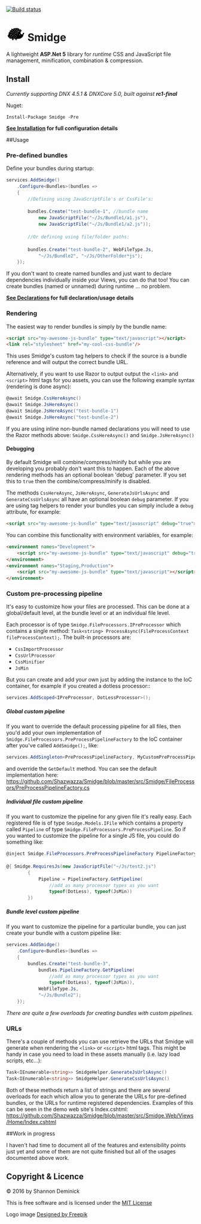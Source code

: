 [![Build status](https://ci.appveyor.com/api/projects/status/y2c08r2wsqsliq7o?svg=true)](https://ci.appveyor.com/project/Shandem/smidge)

![Smidge](assets/logosmall.png?raw=true) Smidge
======

A lightweight **ASP.Net 5** library for _runtime_ CSS and JavaScript file management, minification, combination & compression. 

## Install

_Currently supporting DNX 4.5.1 & DNXCore 5.0, built against **rc1-final**_

Nuget:

    Install-Package Smidge -Pre

__[See Installation](https://github.com/Shazwazza/Smidge/wiki/installation) for full configuration details__

##Usage

### Pre-defined bundles

Define your bundles during startup:

```csharp
services.AddSmidge()
    .Configure<Bundles>(bundles =>
    {
        //Defining using JavaScriptFile's or CssFile's:

        bundles.Create("test-bundle-1", //bundle name
            new JavaScriptFile("~/Js/Bundle1/a1.js"),
            new JavaScriptFile("~/Js/Bundle1/a2.js"));

        //Or defining using file/folder paths:

        bundles.Create("test-bundle-2", WebFileType.Js, 
            "~/Js/Bundle2", "~/Js/OtherFolder*js");
    });
```

If you don't want to create named bundles and just want to declare dependencies individually inside your Views, you can do that too! You can create bundles (named or unnamed) during runtime ... no problem.

__[See Declarations](https://github.com/Shazwazza/Smidge/wiki/Declarations) for full declaration/usage details__

### Rendering

The easiest way to render bundles is simply by the bundle name:

```html
<script src="my-awesome-js-bundle" type="text/javascript"></script>
<link rel="stylesheet" href="my-cool-css-bundle"/>
```
    
This uses Smidge's custom tag helpers to check if the source is a bundle reference and will output the correct bundle URL.

Alternatively, if you want to use Razor to output output the `<link>` and `<script>` html tags for you assets, you can use the following example syntax (rendering is done async):

```csharp
@await Smidge.CssHereAsync()
@await Smidge.JsHereAsync()
@await Smidge.JsHereAsync("test-bundle-1")
@await Smidge.JsHereAsync("test-bundle-2")
```
    
If you are using inline non-bundle named declarations you will need to use the Razor methods above: `Smidge.CssHereAsync()` and `Smidge.JsHereAsync()`

#### Debugging

By default Smidge will combine/compress/minify but while you are developing you probably don't want this to happen. Each of the above rendering methods has an optional boolean 'debug' parameter. If you set this to `true` then the combine/compress/minify is disabled.

The methods `CssHereAsync`, `JsHereAsync`, `GenerateJsUrlsAsync` and `GenerateCssUrlsAsync` all have an optional boolean `debug` parameter. If you are using tag helpers to render your bundles you can simply include a `debug` attribute, for example:

```html
<script src="my-awesome-js-bundle" type="text/javascript" debug="true"></script>
```

You can combine this functionality with environment variables, for example:

```html
<environment names="Development">
    <script src="my-awesome-js-bundle" type="text/javascript" debug="true"></script>
</environment>
<environment names="Staging,Production">
    <script src="my-awesome-js-bundle" type="text/javascript"></script>
</environment>
```

### Custom pre-processing pipeline

It's easy to customize how your files are processed. This can be done at a global/default level, at the bundle level or at an individual file level.

Each processor is of type `Smidge.FileProcessors.IPreProcessor` which contains a single method: `Task<string> ProcessAsync(FileProcessContext fileProcessContext);`. The built-in processors are:

* `CssImportProcessor`
* `CssUrlProcessor`
* `CssMinifier`
* `JsMin`

But you can create and add your own just by adding the instance to the IoC container, for example if you created a dotless processor::

```csharp
services.AddScoped<IPreProcessor, DotLessProcessor>();
```

##### Global custom pipeline

If you want to override the default processing pipeline for all files, then you'd add your own implementation of `Smidge.FileProcessors.PreProcessPipelineFactory` to the IoC container after you've called `AddSmidge();`, like:

```csharp
services.AddSingleton<PreProcessPipelineFactory, MyCustomPreProcessPipelineFactory>();
```

and override the `GetDefault` method. You can see the default implementation here: https://github.com/Shazwazza/Smidge/blob/master/src/Smidge/FileProcessors/PreProcessPipelineFactory.cs

##### Individual file custom pipeline 

If you want to customize the pipeline for any given file it's really easy. Each registered file is of type `Smidge.Models.IFile` which contains a property called `Pipeline` of type `Smidge.FileProcessors.PreProcessPipeline`. So if you wanted to customize the pipeline for a single JS file, you could do something like:

```csharp
@inject Smidge.FileProcessors.PreProcessPipelineFactory PipelineFactory

@{ Smidge.RequiresJs(new JavaScriptFile("~/Js/test2.js")
        {
            Pipeline = PipelineFactory.GetPipeline(
                //add as many processor types as you want
                typeof(DotLess), typeof(JsMin))
        })
```

##### Bundle level custom pipeline

If you want to customize the pipeline for a particular bundle, you can just create your bundle with a custom pipeline like:

```csharp
services.AddSmidge()
    .Configure<Bundles>(bundles =>
    {                   
        bundles.Create("test-bundle-3", 
            bundles.PipelineFactory.GetPipeline(
                //add as many processor types as you want
                typeof(DotLess), typeof(JsMin)), 
            WebFileType.Js, 
            "~/Js/Bundle2");
    });
```
        
_There are quite a few overloads for creating bundles with custom pipelines._

### URLs

There's a couple of methods you can use retrieve the URLs that Smidge will generate when rendering the `<link>` or `<script>` html tags. This might be handy in case you need to load in these assets manually (i.e. lazy load scripts, etc...):

```csharp
Task<IEnumerable<string>> SmidgeHelper.GenerateJsUrlsAsync()
Task<IEnumerable<string>> SmidgeHelper.GenerateCssUrlsAsync()
```
    
Both of these methods return a list of strings and there are several overloads for each which allow you to generate the URLs for pre-defined bundles, or the URLs for runtime registered dependencies. Examples of this can be seen in the demo web site's Index.cshtml: https://github.com/Shazwazza/Smidge/blob/master/src/Smidge.Web/Views/Home/Index.cshtml

##Work in progress

I haven't had time to document all of the features and extensibility points just yet and some of them are not quite finished but all of the usages documented above work.

## Copyright & Licence

&copy; 2016 by Shannon Deminick

This is free software and is licensed under the [MIT License](http://opensource.org/licenses/MIT)

Logo image <a href="http://www.freepik.com">Designed by Freepik</a>
